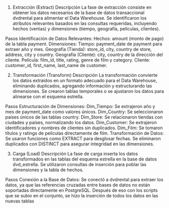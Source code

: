1. Extracción (Extract)
Descripción
La fase de extracción consiste en obtener los datos necesarios de la base de datos transaccional dvdrental para alimentar el Data Warehouse. Se identificaron los atributos relevantes basados en las consultas requeridas, incluyendo hechos (ventas) y dimensiones (tiempo, geografía, películas, clientes).

Pasos
Identificación de Datos Relevantes:
Hechos: amount (monto de pago) de la tabla payment.
Dimensiones:
Tiempo: payment_date de payment para extraer año y mes.
Geografía (Tienda): store_id, city, country de store, address, city y country.
Geografía (Cliente): city, country de la dirección del cliente.
Película: film_id, title, rating, genre de film y category.
Cliente: customer_id, first_name, last_name de customer.


2. Transformación (Transform)
Descripción
La transformación convierte los datos extraídos en un formato adecuado para el Data Warehouse, eliminando duplicados, agregando información y estructurando las dimensiones. Se crearon tablas temporales o se ajustaron los datos para alinearse con el esquema estrella.

Pasos
Estructuración de Dimensiones:
Dim_Tiempo: Se extrajeron año y mes de payment_date como valores únicos.
Dim_Country: Se seleccionaron países únicos de las tablas country.
Dim_Store: Se relacionaron tiendas con ciudades y países, normalizando los datos.
Dim_Customer: Se extrajeron identificadores y nombres de clientes sin duplicados.
Dim_Film: Se tomaron títulos y ratings de películas directamente de film.
Transformación de Datos:
Se usaron funciones como EXTRACT para desglosar fechas.
Se eliminaron duplicados con DISTINCT para asegurar integridad en las dimensiones.


3. Carga (Load)
Descripción
La fase de carga inserta los datos transformados en las tablas del esquema estrella en la base de datos dvd_estrella. Se utilizaron consultas de inserción para poblar las dimensiones y la tabla de hechos.

Pasos
Conexión a la Base de Datos: Se conectó a dvdrental para extraer los datos, ya que las referencias cruzadas entre bases de datos no están soportadas directamente en PostgreSQL.
Después de eso con los scripts que se subio en el conjunto, se hizo la inserción de todos los datos en las nuevas tablas